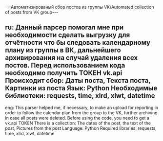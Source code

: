 ---Автоматизированый сбор постов из группы VK/Automated collection of posts from VK group---

ru: 	Данный парсер помогал мне при необходимости сделать выгрузку для отчётности что бы следовать календарному плану из группы в ВК, дальнейшего 			архивирования на случай удаления всех постов. Перед использованием кода необходимо получить ТОКЕН vk.api
	Происходит сбор: Даты поста, Текста поста, Картинки из поста
	Язык: Python
	Необходимые библиотеки: requests, time, xlrd, xlwt, datetime
------------------------------------------------------------------------------------------------------------------------------------------------------------
eng:	This parser helped me, if necessary, to make an upload for reporting in order to follow the calendar plan from the group to the VK, further 			archiving in case all posts were deleted. Before using the code, you need to get a vk.api TOKEN
	There is a collection: The dates of the post, the text of the post, Pictures from the post
	Language: Python
	Required libraries: requests, time, xlrd, xlwt, datetime

